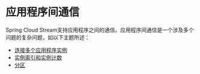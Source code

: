 # 应用程序间通信

Spring Cloud Stream支持应用程序之间的通信。应用程序间通信是一个涉及多个问题的复杂问题，如以下主题所述：

  * [连接多个应用程序实例](connecting-multiple-application-instances.md)
  * [实例索引和实例计数](instance-index-instance-count.md)
  * [分区](inter-application-communication-partitioning.md)